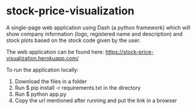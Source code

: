 # stock-price-visualization
A single-page web application using Dash (a python framework)  which will show company information (logo, registered name and description) and stock plots based on the stock code given by the user.

The web application can be found here: https://stock-price-visualization.herokuapp.com/

To run the application locally:

1. Download the files in a folder
2. Run $ pip install -r requirements.txt  in the directory
3. Run $ python app.py
4. Copy the url mentioned after running and put the link in a browser 
